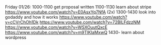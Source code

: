 Friday 01/26:
1000-1100 get proposal written
1100-1130 learn about stripe
https://www.youtube.com/watch?v=E0AsxYq7NfA (2x)
1300-1430 look into godaddy and how it works
https://www.youtube.com/watch?v=cCVrChOh1Dk
https://www.youtube.com/watch?v=72BlLFdzzNM
https://www.youtube.com/watch?v=WSXOuutQxcE
https://www.youtube.com/watch?v=m9TlKIaMxwQ
1430- learn about wordpress 
